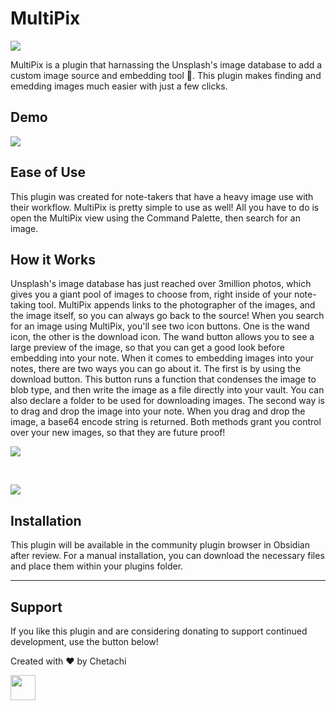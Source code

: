 # MultiPix

![](https://github.com/chetachiezikeuzor/cMenu-Plugin/raw/master/assets/MultiPix%20Header%20Demo.png)

MultiPix is a plugin that harnassing the Unsplash's image database to add a custom image source and embedding tool 🎑. This plugin makes finding and emedding images much easier with just a few clicks.

## Demo

![](https://github.com/chetachiezikeuzor/cMenu-Plugin/raw/master/assets/MultiPix%20Demo%20Use.gif)

## Ease of Use

This plugin was created for note-takers that have a heavy image use with their workflow. MultiPix is pretty simple to use as well! All you have to do is open the MultiPix view using the Command Palette, then search for an image.

## How it Works

Unsplash's image database has just reached over 3million photos, which gives you a giant pool of images to choose from, right inside of your note-taking tool. MultiPix appends links to the photographer of the images, and the image itself, so you can always go back to the source! When you search for an image using MultiPix, you'll see two icon buttons. One is the wand icon, the other is the download icon. The wand button allows you to see a large preview of the image, so that you can get a good look before embedding into your note. When it comes to embedding images into your notes, there are two ways you can go about it. The first is by using the download button. This button runs a function that condenses the image to blob type, and then write the image as a file directly into your vault. You can also declare a folder to be used for downloading images. The second way is to drag and drop the image into your note. When you drag and drop the image, a base64 encode string is returned. Both methods grant you control over your new images, so that they are future proof!

![](https://github.com/chetachiezikeuzor/cMenu-Plugin/raw/master/assets/MP1.png)

<br>

![](https://github.com/chetachiezikeuzor/cMenu-Plugin/raw/master/assets/MP2.png)

## Installation

This plugin will be available in the community plugin browser in Obsidian after review. For a manual installation, you can download the necessary files and place them within your plugins folder.

---

## Support

If you like this plugin and are considering donating to support continued development, use the button below!

Created with ❤️ by Chetachi

<a href="https://www.buymeacoffee.com/chetachi"><img src="https://img.buymeacoffee.com/button-api/?text=Buy me a coffee&amp;emoji=&amp;slug=chetachi&amp;button_colour=e3e7ef&amp;font_colour=262626&amp;font_family=Inter&amp;outline_colour=262626&amp;coffee_colour=ff0000" height="40px"></a>
